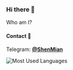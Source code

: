 ### Hi there 👋

Who am I?  

#### Contact 💬
Telegram: [**@ShenMian**](https://t.me/shenmian)  

![Most Used Languages](https://github-readme-stats.vercel.app/api/top-langs/?username=ShenMian&theme=dark&layout=compact)

<!--
- 🔭 I’m currently working on ...
- 🌱 I’m currently learning ...
- 👯 I’m looking to collaborate on ...
- 🤔 I’m looking for help with ...
-  Ask me about ...
-  How to reach me: ...
- 😄 Pronouns: ...
- ⚡ Fun fact: ...
-->
